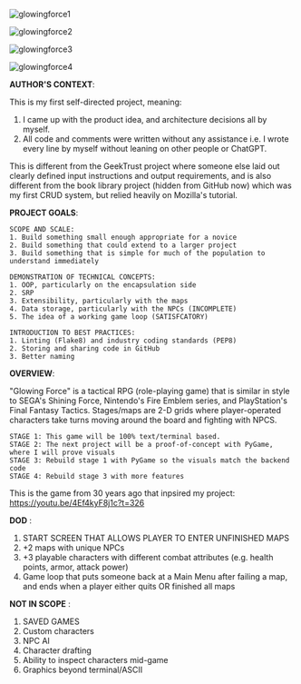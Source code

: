 ![glowingforce1](https://github.com/user-attachments/assets/4b47005e-fec6-443d-b5f4-85255fe0aa9f)

![glowingforce2](https://github.com/user-attachments/assets/320f0b86-8d54-4e0d-9dc0-12e5ba216f97)

![glowingforce3](https://github.com/user-attachments/assets/ed437522-5612-49e8-8d84-741c4b118fe0)

![glowingforce4](https://github.com/user-attachments/assets/4fff5a01-7bdc-463b-af21-4e8fbe8107f8)


**AUTHOR'S CONTEXT**:

This is my first self-directed project, meaning:
1. I came up with the product idea, and architecture decisions all by myself.
2. All code and comments were written without any assistance i.e. I wrote every line by myself without leaning on other people or ChatGPT.

This is different from the GeekTrust project where someone else laid out clearly defined input instructions and output requirements, and is also different from the book library project (hidden from GitHub now) which was my first CRUD system, but relied heavily on Mozilla's tutorial.

**PROJECT GOALS**:

	SCOPE AND SCALE:
	1. Build something small enough appropriate for a novice
	2. Build something that could extend to a larger project
	3. Build something that is simple for much of the population to understand immediately

	DEMONSTRATION OF TECHNICAL CONCEPTS:
	1. OOP, particularly on the encapsulation side
	2. SRP
	3. Extensibility, particularly with the maps
	4. Data storage, particularly with the NPCs (INCOMPLETE)
	5. The idea of a working game loop (SATISFCATORY)

	INTRODUCTION TO BEST PRACTICES:
	1. Linting (Flake8) and industry coding standards (PEP8)
	2. Storing and sharing code in GitHub
	3. Better naming


**OVERVIEW**:

"Glowing Force" is a tactical RPG (role-playing game) that is similar in style to SEGA's Shining Force, Nintendo's Fire Emblem series, and PlayStation's Final Fantasy Tactics. Stages/maps are 2-D grids where player-operated characters take turns moving around the board and fighting with NPCS.

	STAGE 1: This game will be 100% text/terminal based.
	STAGE 2: The next project will be a proof-of-concept with PyGame, where I will prove visuals
	STAGE 3: Rebuild stage 1 with PyGame so the visuals match the backend code
	STAGE 4: Rebuild stage 3 with more features

This is the game from 30 years ago that inpsired my project: https://youtu.be/4Ef4kyF8j1c?t=326

**DOD** :
1. START SCREEN THAT ALLOWS PLAYER TO ENTER UNFINISHED MAPS
2. +2 maps with unique NPCs
3. +3 playable characters with different combat attributes (e.g. health points, armor, attack power)
4. Game loop that puts someone back at a Main Menu after failing a map, and ends when a player either quits OR finished all maps


**NOT IN SCOPE** :
1. SAVED GAMES
2. Custom characters
3. NPC AI
4. Character drafting
5. Ability to inspect characters mid-game
6. Graphics beyond terminal/ASCII
